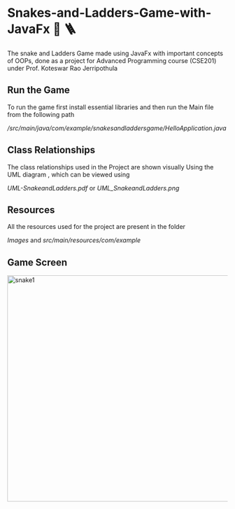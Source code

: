 # Snakes-and-Ladders-Game-with-JavaFx :snake: :ladder:
The snake and Ladders Game made using JavaFx with important concepts of OOPs, done as a project for Advanced Programming course (CSE201) under Prof. Koteswar Rao Jerripothula

## Run the Game
To run the game first install essential libraries and then run the Main file from the following path

*/src/main/java/com/example/snakesandladdersgame/HelloApplication.java*


## Class Relationships
The class relationships used in the Project are shown visually Using the UML diagram , which can be viewed using

 *UML-SnakeandLadders.pdf* or *UML_SnakeandLadders.png*


## Resources
All the resources used for the project are present in the folder 

 *Images* and *src/main/resources/com/example*
 
 
 ## Game Screen
 
<img width="517" alt="snake1" src="https://user-images.githubusercontent.com/88393756/149649151-889dfac5-3d10-4bd3-af2d-796375bb39c3.png">
